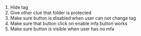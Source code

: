 1. Hide tag
2. Give other clue that folder is protected
3. Make sure button is disabled when user can not change tag
4. Make sure that button click on enable mfa button works
5. Make sure button is visible when user has no mfa

